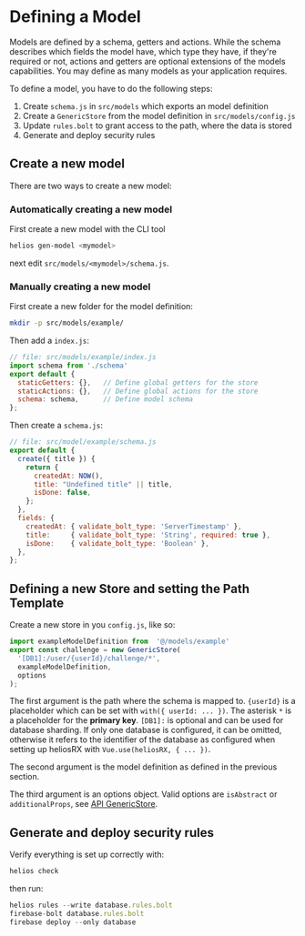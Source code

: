 # Defining a Model

Models are defined by a schema, getters and actions. While the schema describes
which fields the model have, which type they have, if they're required or not,
actions and getters are optional extensions of the models capabilities.
You may define as many models as your application requires.

To define a model, you have to do the following steps:

1. Create `schema.js` in `src/models` which exports an model definition
2. Create a `GenericStore` from the model definition in `src/models/config.js`
3. Update `rules.bolt` to grant access to the path, where the data is stored
4. Generate and deploy security rules
<!-- 4. Add custom functions `api/*.js` -->

## Create a new model

There are two ways to create a new model:

### Automatically creating a new model

First create a new model with the CLI tool

```bash
helios gen-model <mymodel>
```

next edit `src/models/<mymodel>/schema.js`.

### Manually creating a new model

First create a new folder for the model definition:

```bash
mkdir -p src/models/example/
```

Then add a `index.js`:

```js
// file: src/models/example/index.js
import schema from './schema'
export default {
  staticGetters: {},   // Define global getters for the store
  staticActions: {},   // Define global actions for the store
  schema: schema,      // Define model schema
};
```

Then create a `schema.js`:

```js
// file: src/model/example/schema.js
export default {
  create({ title }) {
    return {
      createdAt: NOW(),
      title: "Undefined title" || title,
      isDone: false,
    };
  },
  fields: {
    createdAt: { validate_bolt_type: 'ServerTimestamp' },
    title:     { validate_bolt_type: 'String', required: true },
    isDone:    { validate_bolt_type: 'Boolean' },
  },
};
```

## Defining a new Store and setting the Path Template

Create a new store in you `config.js`, like so:

```js
import exampleModelDefinition from  '@/models/example'
export const challenge = new GenericStore(
  '[DB1]:/user/{userId}/challenge/*',
  exampleModelDefinition,
  options
);
```

The first argument is the path where the schema is mapped to. `{userId}` is a
placeholder which can be set with `with({ userId: ... })`.
The asterisk `*` is a placeholder for the **primary key**.
`[DB1]:` is optional and can be used for database sharding.
If only one database is configured, it can be omitted,
otherwise it refers to the identifier of the database as
configured when setting up heliosRX with `Vue.use(heliosRX, { ... })`.

The second argument is the model definition as defined in the previous section.

The third argument is an options object. Valid options are `isAbstract` or
`additionalProps`, see [API GenericStore](../../api/01-generic-store).

## Generate and deploy security rules

Verify everything is set up correctly with:

```bash
helios check
```

then run:

```js
helios rules --write database.rules.bolt
firebase-bolt database.rules.bolt
firebase deploy --only database
```